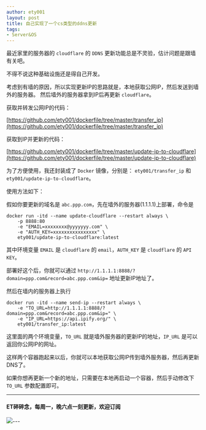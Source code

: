```yaml
---
author: ety001
layout: post
title: 自己实现了一个cs类型的ddns更新
tags:
- Server&OS
---
```


最近家里的服务器的 `cloudflare` 的 `DDNS` 更新功能总是不灵验，估计问题是跟墙有关吧。

不得不说这种基础设施还是得自己开发。

考虑到有墙的原因，所以实现更新IP的思路就是，本地获取公网IP，然后发送到墙外的服务器。
然后墙外的服务器拿到IP后再更新 `cloudflare`。

获取并转发公网IP的代码：

[https://github.com/ety001/dockerfile/tree/master/transfer_ip](https://github.com/ety001/dockerfile/tree/master/transfer_ip)

获取到IP并更新的代码：

[https://github.com/ety001/dockerfile/tree/master/update-ip-to-cloudflare](https://github.com/ety001/dockerfile/tree/master/update-ip-to-cloudflare)

为了方便使用，我还封装成了 `Docker` 镜像，分别是： `ety001/transfer_ip` 和 `ety001/update-ip-to-cloudflare`。

使用方法如下：

假如你要更新的域名是 `abc.ppp.com`，先在墙外的服务器(1.1.1.1)上部署，命令是

```
docker run -itd --name update-cloudflare --restart always \
    -p 8888:80
    -e "EMAIL=xxxxxxxx@yyyyyyy.com" \
    -e "AUTH_KEY=xxxxxxxxxxxxxxxx" \
    ety001/update-ip-to-cloudflare:latest
```

其中环境变量 `EMAIL` 是 `cloudflare` 的 `email`，`AUTH_KEY` 是 `cloudflare` 的 `API KEY`。

部署好这个后，你就可以通过 `http://1.1.1.1:8888/?domain=ppp.com&record=abc.ppp.com&ip=` 地址更新IP地址了。

然后在墙内的服务器上执行

```
docker run -itd --name send-ip --restart always \
    -e "TO_URL=http://1.1.1.1:8888/?domain=ppp.com&record=abc.ppp.com&ip=" \
    -e "IP_URL=https://api.ipify.org/" \
    ety001/transfer_ip:latest
```

这里面的两个环境变量，`TO_URL` 就是墙外服务器的更新IP的地址，`IP_URL` 是可以返回你公网IP的网址。

这样两个容器跑起来以后，你就可以本地获取公网IP传到墙外服务器，然后再更新DNS了。

如果你想再更新一个新的地址，只需要在本地再启动一个容器，然后手动修改下 `TO_URL` 参数配置即可。

---
#### ET碎碎念，每周一，晚六点一刻更新，欢迎订阅
![](https://steemeditor.com/storage/images/q9AYF3lSMyXStzbH0VEWASEvmpoknXX3XwXRrdki.jpeg)---
